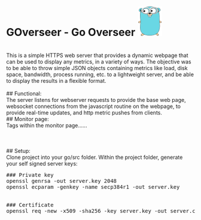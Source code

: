 # GOverseer - Go Overseer ![alt text](https://github.com/klaxxon/goverseer/raw/master/gopher.png "Logo Title Text 1")
<br/>
This is a simple HTTPS web server that provides a dynamic webpage that can be used to display any metrics, in a variety of ways.  The objective was to be able to throw simple JSON objects containing metrics like load, disk space, bandwidth, process running, etc. to a lightweight server, and be able to display the results in a flexible format.
<br/>
<br/>
## Functional:<br/>
The server listens for webserver requests to provide the base web page, websocket connections from the javascript routine on the webpage, to provide real-time updates, and http metric pushes from clients.
<br/>
## Monitor page:<br/>
Tags within the monitor page......
<br/>
<br/>
<br/>
<br/>
## Setup:<br/>
Clone project into your go/src folder.
Within the project folder, generate your self signed server keys:
<br/>
<pre>
### Private key
openssl genrsa -out server.key 2048
openssl ecparam -genkey -name secp384r1 -out server.key
<br/>
### Certificate
openssl req -new -x509 -sha256 -key server.key -out server.crt -days 3650
</pre>
